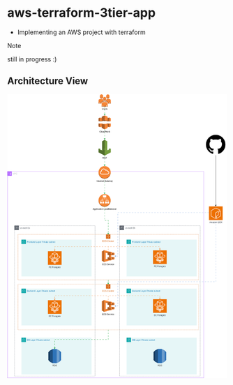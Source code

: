 # aws-terraform-3tier-app

- Implementing an AWS project with terraform 

> [!NOTE]
> still in progress :)

## Architecture View

![requirement](./architecture-required.png)


